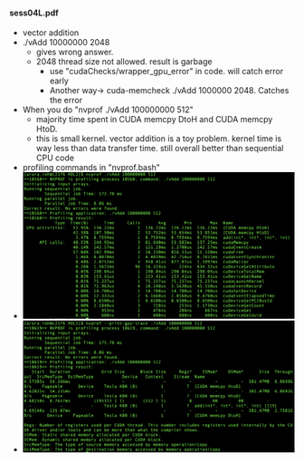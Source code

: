 #### sess04L.pdf
* vector addition
* ./vAdd 10000000 2048
  * gives wrong answer.
  * 2048 thread size not allowed. result is garbage
    * use "cudaChecks/wrapper_gpu_error" in code. will catch error early
    * Another way-> cuda-memcheck ./vAdd 1000000 2048. Catches the error
* When you do "nvprof ./vAdd 100000000 512"
  * majority time spent in CUDA memcpy DtoH and CUDA memcpy HtoD.
  * this is small kernel. vector addition is a toy problem. kernel time is way less than data transfer time. still overall better than sequential CPU code
* profiling commands in "nvprof.bash"
* ![](images/1.png)
* ![](images/2.png)
